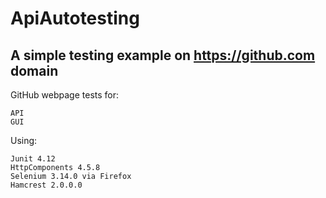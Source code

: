 # ApiAutotesting

A simple testing example on https://github.com domain
-

GitHub webpage tests for:

    API
    GUI

Using:

    Junit 4.12
    HttpComponents 4.5.8
    Selenium 3.14.0 via Firefox
    Hamcrest 2.0.0.0